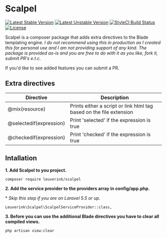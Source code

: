 # Scalpel
[![Latest Stable Version](https://poser.pugx.org/leuverink/scalpel/v/stable?format=flat-square)](https://packagist.org/packages/leuverink/scalpel)
[![Latest Unstable Version](https://poser.pugx.org/leuverink/scalpel/v/unstable?format=flat-square)](https://packagist.org/packages/leuverink/scalpel)
[![StyleCI Build Status](https://styleci.io/repos/94558450/shield)](https://styleci.io/repos/94558450)
[![License](https://poser.pugx.org/leuverink/scalpel/license?format=flat-square)](https://packagist.org/packages/leuverink/scalpel)

Scalpel is a composer package that adds extra directives to the Blade templating engine.
*I do not recommend using this in production as I created this for personal use and I am not providing support of any kind. The package is provided as-is and you are free to do with it as you like, fork it, submit PR's e.t.c.*

If you'd like to see added features you can submit a PR.

## Extra directives

| Directive                           | Description   			                                                   |
| ----------------------------------- | -------------------------------------------------------------------------- |
| @mix(resource)                      | Prints either a script or link html tag based on the file extension        |
| @selectedif(expression)             | Print 'selected' if the expression is true                                 |
| @checkedif(expression)              | Print 'checked' if the expression is true                                  |



## Intallation
**1. Add Scalpel to you project.**
  ```
  composer require leuverink/scalpel
  ```
  

**2. Add the service provider to the providers array in config/app.php.**

  \* *Skip this step if you are on Laravel 5.5 or up.*
  ```
  Leuverink\Scalpel\ScalpelServiceProvider::class,
  ```


**3. Before you can use the additional Blade directives you have to clear all compiled views.**
  ```
  php artisan view:clear
  ```

